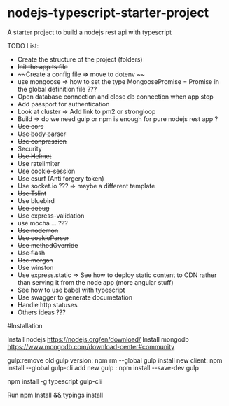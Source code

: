 # nodejs-typescript-starter-project
A starter project to build a nodejs rest api with typescript


TODO List:


- Create the structure of the project (folders)
- ~~Init the app.ts file~~
- ~~Create a config file => move to dotenv ~~
- use mongoose => how to set the type MongoosePromise<T> = Promise<T> in the global definition file ???
- Open database connection and close db connection when app stop
- Add passport for authentication
- Look at cluster => Add link to pm2 or strongloop
- Build => do we need gulp or npm is enough for pure nodejs rest app ?
- ~~Use cors~~
- ~~Use body parser~~
- ~~Use conpression~~
- Security
 - ~~Use Helmet~~
 - Use ratelimiter
 - Use cookie-session
 - Use csurf (Anti forgery token)
- Use socket.io ??? => maybe a different template
- ~~Use Tslint~~
- Use bluebird
- ~~Use debug~~
- Use express-validation
- use mocha ... ??? 
- ~~Use nodemon~~
- ~~Use cookieParser~~
- ~~Use methodOverride~~
- ~~Use flash~~
- ~~Use morgan~~
- Use winston
- Use express.static => See how to deploy static content to CDN rather than serving it from the node app (more angular stuff)
- See how to use babel with typescript
- Use swagger to generate documetation
- Handle http statuses
- Others ideas ???


#Installation

Install nodejs https://nodejs.org/en/download/
Install mongodb https://www.mongodb.com/download-center#community

gulp:remove old gulp version: npm rm --global gulp
install new client: npm install --global gulp-cli
add new gulp : npm install --save-dev gulp


npm install -g typescript gulp-cli


Run npm Install && typings install
